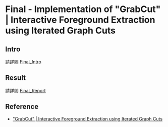 # Final - Implementation of "GrabCut" | Interactive Foreground Extraction using Iterated Graph Cuts

## Intro
請詳閱 [Final_Intro](./Final_Intro.pdf)

## Result
請詳閱 [Final_Report](./Final_Report.pdf)

## Reference

- ["GrabCut" | Interactive Foreground Extraction using Iterated Graph Cuts](https://dl.acm.org/doi/10.1145/1015706.1015720)